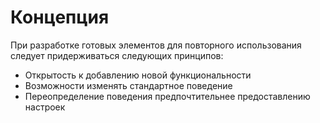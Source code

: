 # Концепция

При разработке готовых элементов для повторного использования следует придерживаться следующих принципов:
* Открытость к добавлению новой функциональности
* Возможности изменять стандартное поведение
* Переопределение поведения предпочтительнее предоставлению настроек

